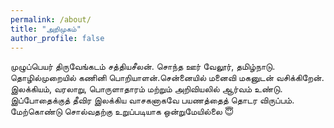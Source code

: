 ```yaml
---
permalink: /about/
title: "அறிமுகம்"
author_profile: false
---
```


முழுப்பெயர் திருவேங்கடம் சத்தியசீலன். சொந்த ஊர் வேலூர், தமிழ்நாடு. தொழில்முறையில் கணினி பொறியாளன்.சென்னையில் மனைவி மகனுடன் வசிக்கிறேன். இலக்கியம், வரலாறு, பொருளாதாரம் மற்றும் அறிவியலில் ஆர்வம் உண்டு. இப்போதைக்குத் தீவிர இலக்கிய வாசகனாகவே பயணத்தைத் தொடர விருப்பம். மேற்கொண்டு சொல்வதற்கு உறுப்படியாக ஒன்றுமேயில்லை &#128519;
